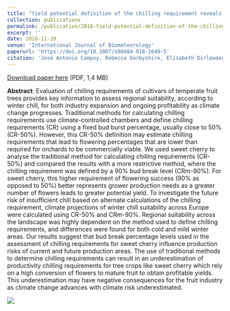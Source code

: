 ```yaml
---
title: "Yield potential definition of the chilling requirement reveals likely underestimation of the risk of climate change on winter chill accumulation"
collection: publications
permalink: /publication/2018-Yield-potential-definition-of-the-chilling-requirement-reveals-likely-underestimation-of-the-risk-of-climate-change-on-winter-chill-accumulation
excerpt: ''
date: 2018-11-20
venue: 'International Journal of Biometeorology'
paperurl: 'https://doi.org/10.1007/s00484-018-1649-5'
citation: 'José Antonio Campoy, Rebecca Darbyshire, Elisabeth Dirlewanger, José Quero-García, Bénédicte Wenden (2018), "Yield potential definition of the chilling requirement reveals likely underestimation of the risk of climate change on winter chill accumulation", <i>International Journal of Biometeorology</i>'
---
```

<i class="ai ai-biorxiv"></i> [Download paper here](https://www.biorxiv.org/content/early/2018/11/12/285361.full.pdf) (PDF, 1,4 MB)

**Abstract**: Evaluation of chilling requirements of cultivars of temperate fruit trees provides key information to assess regional suitability, according to winter chill, for both industry expansion and ongoing profitability as climate change progresses. Traditional methods for calculating chilling requirements use climate-controlled chambers and define chilling requirements (CR) using a fixed bud burst percentage, usually close to 50% (CR-50%). However, this CR-50% definition may estimate chilling requirements that lead to flowering percentages that are lower than required for orchards to be commercially viable. We used sweet cherry to analyse the traditional method for calculating chilling requirements (CR-50%) and compared the results with a more restrictive method, where the chilling requirement was defined by a 90% bud break level (CRm-90%). For sweet cherry, this higher requirement of flowering success (90% as opposed to 50%) better represents grower production needs as a greater number of flowers leads to greater potential yield. To investigate the future risk of insufficient chill based on alternate calculations of the chilling requirement, climate projections of winter chill suitability across Europe were calculated using CR-50% and CRm-90%. Regional suitability across the landscape was highly dependent on the method used to define chilling requirements, and differences were found for both cold and mild winter areas. Our results suggest that bud break percentage levels used in the assessment of chilling requirements for sweet cherry influence production risks of current and future production areas. The use of traditional methods to determine chilling requirements can result in an underestimation of productivity chilling requirements for tree crops like sweet cherry which rely on a high conversion of flowers to mature fruit to obtain profitable yields. This underestimation may have negative consequences for the fruit industry as climate change advances with climate risk underestimated.

<img src='/bwenden/images/European-maps-winter-chill.png' />

<script type="text/javascript" src="https://d1bxh8uas1mnw7.cloudfront.net/assets/embed.js"></script><div class="altmetric-embed" data-badge-type="donut" data-altmetric-id="51498603" />

